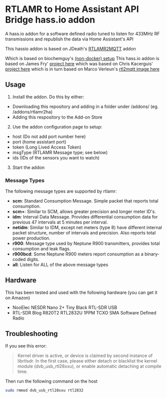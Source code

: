 # RTLAMR to Home Assistant API Bridge hass.io addon
A hass.io addon for a software defined radio tuned to listen for 433MHz RF transmissions and republish the data via Home Assistant's API

This hassio addon is based on  JDeath's [RTLAMR2MQTT](https://github.com/jdeath/RTLAMR2MQQT/tree/master/RTLAMR2MQQT) addon

Which is based on biochemguy's [(non-docker) setup](https://community.home-assistant.io/t/get-your-smart-electric-water-and-gas-meter-scm-readings-into-home-assistant-with-a-rtl-sdr)
This hass.io addon is based on James Fry' [project here](https://github.com/james-fry/hassio-addons/tree/master/rtl4332mqtt)
which was based on Chris Kacerguis' [project here](https://github.com/chriskacerguis/honeywell2mqtt)
which is in turn based on Marco Verleun's [rtl2mqtt image here](https://github.com/roflmao/rtl2mqtt)

## Usage

1) Install the addon. Do this by either:
 - Downloading this repository and adding in a folder under /addons/ (eg. /addons/rtlamr2ha)
 - Adding this respository to the Add-on Store

2) Use the addon configuration page to setup:
- host (Do not add port number here)
- port (home assistant port)
- token (Long Lived Access Token)
- msgType (RTLAMR Message type; see below)
- ids (IDs of the sensors you want to watch)


3) Start the addon

### Message Types

The following message types are supported by rtlamr:

- **scm**: Standard Consumption Message. Simple packet that reports total consumption.
- **scm+**: Similar to SCM, allows greater precision and longer meter ID's.
- **idm**: Interval Data Message. Provides differential consumption data for previous 47 intervals at 5 minutes per interval.
- **netidm**: Similar to IDM, except net meters (type 8) have different internal packet structure, number of intervals and precision. Also reports total power production.
- **r900**: Message type used by Neptune R900 transmitters, provides total consumption and leak flags.
- **r900bcd**: Some Neptune R900 meters report consumption as a binary-coded digits.
- **all**: Listen for ALL of the above message types

## Hardware

This has been tested and used with the following hardware (you can get it on Amazon)

- NooElec NESDR Nano 2+ Tiny Black RTL-SDR USB
- RTL-SDR Blog R820T2 RTL2832U 1PPM TCXO SMA Software Defined Radio


## Troubleshooting

If you see this error:

> Kernel driver is active, or device is claimed by second instance of librtlsdr.
> In the first case, please either detach or blacklist the kernel module
> (dvb_usb_rtl28xxu), or enable automatic detaching at compile time.

Then run the following command on the host

```bash
sudo rmmod dvb_usb_rtl28xxu rtl2832
```
